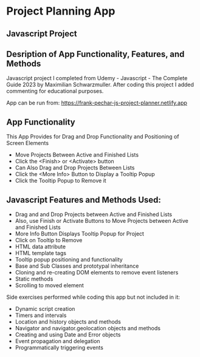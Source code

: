 # Project Planning App 
## Javascript Project
## Desription of App Functionality, Features, and Methods

Javascript project I completed from Udemy - Javascript - The Complete Guide 2023 by Maximilian Schwarzmuller. After coding this project I added commenting for educational purposes.

App can be run from: https://frank-pechar-js-project-planner.netlify.app

## App Functionality

This App Provides for Drag and Drop Functionality and Positioning of Screen Elements

- Move Projects Between Active and Finished Lists
- Click the &lt;Finish&gt; or &lt;Activate&gt; button
- Can Also Drag and Drop Projects Between Lists
- Click the &lt;More Info&gt; Button to Display a Tooltip Popup
- Click the Tooltip Popup to Remove it

## Javascript Features and Methods Used:

- Drag and and Drop Projects between Active and Finished Lists
- Also, use Finish or Activate Buttons to Move Projects between Active and Finished Lists
- More Info Button Displays Tooltip Popup for Project
- Click on Tooltip to Remove
- HTML data attribute
- HTML template tags
- Tooltip popup positioning and functionality
- Base and Sub Classes and prototypal inheritance
- Cloning and re-creating DOM elements to remove event listeners
- Static methods
- Scrolling to moved element

Side exercises performed while coding this app but not included in it:

- Dynamic script creation
- Timers and intervals
- Location and history objects and methods
- Navigator and navigator.geolocation objects and methods
- Creating and using Date and Error objects
- Event propagation and delegation
- Programmatically triggering events

